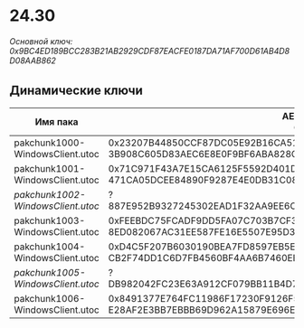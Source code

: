 # 24.30

###### Основной ключ: 0x9BC4ED189BCC283B21AB2929CDF87EACFE0187DA71AF700D61AB4D8D08AAB862

## Динамические ключи

| Имя пака                              | AES Ключ</br>GUID                                                                                            | HiRes Текстуры |
|-----------------------------------|---------------------------------------------------------------------------------------------------------|-------------------|
| pakchunk1000-WindowsClient.utoc   | 0x23207B44850CCF87DC05E92B16CA51BD1DD022E08F248636BEB0E6B089BA49FE</br>3B908C605D83AEC6E8E0F9BF6ABA828C | ❌                 |
| pakchunk1001-WindowsClient.utoc   | 0x71C971F43A7E15CA6125F5592D401DA36D672C69FCA50EC6BAD4206382C23ADB</br>471CA05DCEE84890F9287E4E0DB31C08 | ✔️                 |
| *pakchunk1002-WindowsClient.utoc* | ?</br>887E952B9327245302EAD1F32AA9EE6C                                                                  | ✔️                 |
| pakchunk1003-WindowsClient.utoc   | 0xFEEBDC75FCADF9DD5FA07C703B7CF3F98D0F52BE49CF3FF2112D05C9A2DE95CE</br>8ED082067AC31EE587FE16E5507E95D3 | ✔️                 |
| pakchunk1004-WindowsClient.utoc   | 0xD4C5F207B6030190BEA7FD8597EB5E7C4EACDDC09D2ACFB9B570C7120D492DF8</br>CB2F74DD1C6D7FB4560BF4AA6B7460EE | ❌                 |
| *pakchunk1005-WindowsClient.utoc* | ?</br>DB982042FC23E63A912CF079BB11B4D7                                                                  | ❌                 |
| pakchunk1006-WindowsClient.utoc   | 0x8491377E764FC11986F17230F9126F56C0A1F5D3870C3F3654086F31B8BE9EFB</br>E28AF2E3BB7EBBB69D962A15879E696E | ✔️                 |
